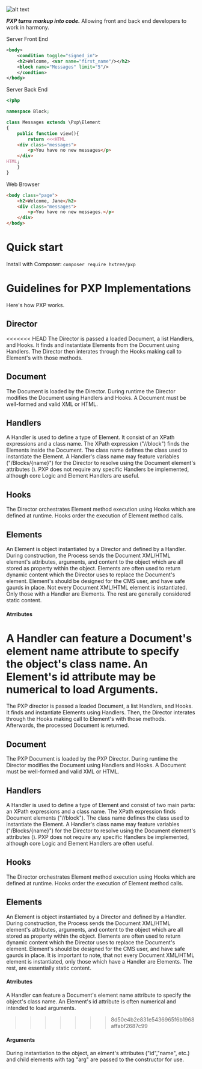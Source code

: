 ![alt text](https://github.com/hxtree/PXP/raw/master/docs/logo/179x100.jpg "PXP")

***PXP turns markup into code.*** Allowing front and back end developers to work in harmony.

Server Front End
```XML
<body>
	<condition toggle="signed_in">
	<h2>Welcome, <var name="first_name"/></h2>
	<block name="Messages" limit="5"/>
	</condtion>
</body>
```

Server Back End
```php
<?php

namespace Block;

class Messages extends \Pxp\Element
{
	public function view(){
		return <<<HTML
	<div class="messages">
		<p>You have no new messages</p>
	</div>
HTML;
	}
}
```

Web Browser
```HTML
<body class="page">
	<h2>Welcome, Jane</h2>
	<div class="messages">
		<p>You have no new messages.</p>
	</div>
</body>
```

# Quick start

Install with Composer: `composer require hxtree/pxp`

# Guidelines for PXP Implementations
Here's how PXP works.
## Director
<<<<<<< HEAD
The Director is passed a loaded Document, a list Handlers, and Hooks. It finds and instantiate Elements from the Document using Handlers. The Director then interates through the Hooks making call to Element's with those methods.
## Document
The Document is loaded by the Director. During runtime the Director modifies the Document using Handlers and Hooks. A Document must be well-formed and valid XML or HTML.
## Handlers
A Handler is used to define a type of Element. It consist of an XPath expressions and a class name. The XPath expression  ("//block") finds the Elements inside the Document. The class name defines the class used to instantiate the Element. A Handler's class name may feature variables ("/Blocks/{name}") for the Director to resolve using the Document element's attributes (<block name="Message"/>). PXP does not require any specific Handlers be implemented, although core Logic and Element Handlers are useful.
## Hooks
The Director orchestrates Element method execution using Hooks which are defined at runtime. Hooks order the execution of Element method calls.
## Elements
An Element is object instantiated by a Director and defined by a Handler. During construction, the Process sends the Document XML/HTML element's attributes, arguments, and content to the object which are all stored as property within the object. Elements are often used to return dynamic content which the Director uses to replace the Document's element. Element's should be designed for the CMS user, and have safe gaurds in place. Not every Document XML/HTML element is instantiated. Only those with a Handler are Elements. The rest are generally considered static content.
#### Atrributes
A Handler can feature a Document's element name attribute to specify the object's class name. An Element's id attribute may be numerical to load Arguments.
=======
The PXP director is passed a loaded Document, a list Handlers, and Hooks. It finds and instantiate Elements using Handlers. Then, the Director interates through the Hooks making call to Element's with those methods. Afterwards, the processed Document is returned.
## Document
The PXP Document is loaded by the PXP Director. During runtime the Director modifies the Document using Handlers and Hooks. A Document must be well-formed and valid XML or HTML.
## Handlers
A Handler is used to define a type of Element and consist of two main parts: an XPath expressions and a class name. The XPath expression finds Document elements ("//block"). The class name defines the class used to instantiate the Element. A Handler's class name may feature variables ("/Blocks/{name}") for the Director to resolve using the Document element's attributes (<block name="Message"/>). PXP  does not require any specific Handlers be implemented, although core Logic and Element Handlers are often useful.
## Hooks
The Director orchestrates Element method execution using Hooks which are defined at runtime. Hooks order the execution of Element method calls.
## Elements
An Element is object instantiated by a Director and defined by a Handler. During construction, the Process sends the Document XML/HTML element's attributes, arguments, and content to the object which are all stored as property within the object. Elements are often used to return dynamic content which the Director uses to replace the Document's element. Element's should be designed for the CMS user, and have safe gaurds in place. It is important to note, that not every Document XML/HTML element is instantiated, only those which have a Handler are Elements. The rest, are essentially static content.
#### Atrributes
A Handler can feature a Document's element name attribute to specify the object's class name. An Element's id attribute is often numerical and intended to load arguments.
>>>>>>> 8d50e4b2e831e5436965f6b1968affabf2687c99
#### Arguments
During instantiation to the object, an elment's attributes ("id","name", etc.) and child elements with tag "arg" are passed to the constructor for use.